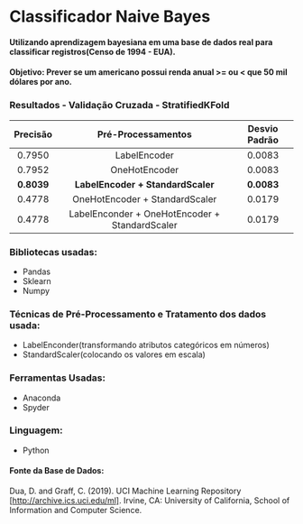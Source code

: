 # Classificador Naive Bayes
#### Utilizando aprendizagem bayesiana em uma base de dados real para classificar registros(Censo de 1994 - EUA).
#### Objetivo: Prever se um americano possui renda anual >= ou < que 50 mil dólares por ano.

### Resultados - Validação Cruzada - StratifiedKFold
**Precisão** | **Pré-Processamentos** | **Desvio Padrão**
| :------: | :------: | :------: |
0.7950 | LabelEncoder | 0.0083
0.7952 | OneHotEncoder | 0.0083
**0.8039** | **LabelEncoder + StandardScaler** | **0.0083**
0.4778 | OneHotEncoder + StandardScaler | 0.0179
0.4778 | LabelEnconder + OneHotEncoder + StandardScaler | 0.0179

### Bibliotecas usadas:
- Pandas
- Sklearn
- Numpy

### Técnicas de Pré-Processamento e Tratamento dos dados usada:
- LabelEnconder(transformando atributos categóricos em números)
- StandardScaler(colocando os valores em escala)

### Ferramentas Usadas:
- Anaconda
- Spyder

### Linguagem:
- Python

#### Fonte da Base de Dados: 
Dua, D. and Graff, C. (2019). UCI Machine Learning Repository [http://archive.ics.uci.edu/ml]. Irvine, CA: University of California, School of Information and Computer Science.
